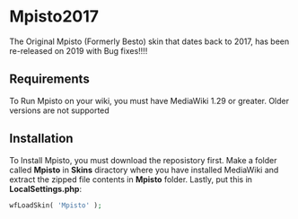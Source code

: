 # Mpisto2017
The Original Mpisto (Formerly Besto) skin that dates back to 2017, has been re-released on 2019 with Bug fixes!!!!
## Requirements
To Run Mpisto on your wiki, you must have MediaWiki 1.29 or greater. Older versions are not supported
## Installation
To Install Mpisto, you must download the reposistory first. Make a folder called **Mpisto** in **Skins** diractory where you have installed MediaWiki and extract the zipped file contents in **Mpisto** folder.  Lastly, put this in **LocalSettings.php**:
```php
wfLoadSkin( 'Mpisto' );
```
